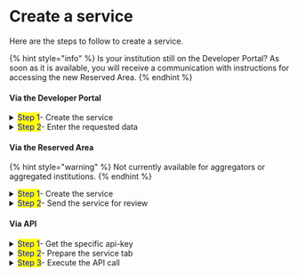 # Create a service

Here are the steps to follow to create a service.

{% hint style="info" %} Is your institution still on the Developer Portal? As soon as it is available, you will receive a communication with instructions for accessing the new Reserved Area. {% endhint %}

#### Via the Developer Portal

<details>

<summary><mark style="color:blue;">Step 1</mark>- Create the service</summary>

1. [**Access**](https://developer.io.italia.it/) the Developer Portal;
2. In the left column, select **“Services”**;
3. Check that the **precompiled fields** are correct and change them if necessary;
4. Select "**Add subscription**" to create the service in draft form;
5. View and save the **API keys** associated with the service.

</details>

<details>

<summary><mark style="color:blue;">Step 2</mark>- Enter the requested data</summary>

To publish the service in production mode, enter the data found in the section [mandatory-data](mandatory-data/ "mention"). 

</details>

#### Via the Reserved Area

{% hint style="warning" %} Not currently available for aggregators or aggregated institutions. {% endhint %}

<details>

<summary><mark style="color:blue;">Step 1</mark>- Create the service</summary>

1. [**Access**](https://selfcare.pagopa.it/) the Reserved Area;
2. Select the institution for which you want to operate from the list that is displayed;
3. The IO app searches among the active products and click the relative box;
4. In the left column, select “**Services**”;
5. Click on "**Create a service**";
6. Write the "**Name of the service**" (the name the citizen will see in app: [select it carefully](https://docs.pagopa.it/manuale-operativo-dei-servizi/come-si-crea-un-servizio/la-scheda-servizio/nome-del-servizio)!) and compile all the other required fields;
7. Proceed by clicking **"Create service"** to create the service in draft form;
8. View and save the **API keys** associated with the service.

</details>

<details>

<summary><mark style="color:blue;">Step 2</mark>- Send the service for review</summary>

1. Return to the section **"Services"** in the left menu;
2. Click on the service that was just created to see the details;
3. Click at the top on the button **"Send for review"**; 
4. Wait for the service to be validated or not by PagoPA S.p.A.

</details>

#### Via API

<details>

<summary><mark style="color:blue;">Step 1</mark>- Get the specific api-key</summary>

Discover what the [`manage key`](manage-key/manage-key.md) is and [how to get it](manage-key/manage-key.md#recupera-la-manage-key).

</details>

<details>

<summary><mark style="color:blue;">Step 2</mark>- Prepare the service tab</summary>

1. Get the [specific APIs](../../api-and-specifications/service-api/manage-service-create.md) and read the suggestions carefully
2. Prepare the payload for the service tab you want to create
3. Use [manage-service-create.md](../../api-and-specifications/service-api/manage-service-create.md "mention") with your `manage` key

</details>

<details>

<summary><mark style="color:blue;">Step 3</mark>- Execute the API call</summary>

Perform the call and take note of the serviceId of the service just created. 

To get the keys for the created service, refer to [Manage Service: Get keys. ](../../api-and-specifications/service-api/manage-service-get-keys.md)

</details>

